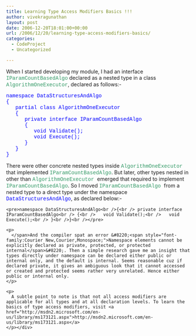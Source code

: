 ```yaml
---
title: Learning Type Access Modifiers Basics !!!
author: vivekragunathan
layout: post
date: 2006-12-20T18:01:00+00:00
url: /2006/12/20/learning-type-access-modifiers-basics/
categories:
  - CodeProject
  - Uncategorized

---
```

<div id="msgcns!753E720D857C98F6!244">
  <p>
    <span style="font-size:100%;">When I started developing my module, I had an interface <span style="color:rgb(51,153,102);font-family:Courier New,Courier,Monospace;">IParamCountBasedAlgo</span> declared as a nested type in a class <span style="color:rgb(51,153,102);font-family:Courier New,Courier,Monospace;">AlgorithmOneExecutor</span>, declared as follows:-</span><span style="font-size:85%;"><br /></span>
  </p>

  <pre><span style="font-size:85%;"><span style="color:rgb(0,0,255);"></span></span><span style="font-size:100%;"><span style="color:rgb(0,0,255);"><span style="font-family:Courier New,Courier,Monospace;">namespace DataStructuresAndAlgo</span><br /><span style="font-family:Courier New,Courier,Monospace;">{</span><br /><span style="font-family:Courier New,Courier,Monospace;">   partial class AlgorithmOneExecutor</span><br /><span style="font-family:Courier New,Courier,Monospace;">   {</span><br /><span style="font-family:Courier New,Courier,Monospace;">      private interface IParamCountBasedAlgo</span><br /><span style="font-family:Courier New,Courier,Monospace;">      {</span><br /><span style="font-family:Courier New,Courier,Monospace;">         void Validate();</span><br /><span style="font-family:Courier New,Courier,Monospace;">         void Execute();</span><br /><span style="font-family:Courier New,Courier,Monospace;">      }</span><br /><span style="font-family:Courier New,Courier,Monospace;">   }</span><br /><span style="font-family:Courier New,Courier,Monospace;">}</span></span></span><span style="font-size:85%;"><span style="color:rgb(0,0,255);"></span></span></pre>

  <p>
    <span style="font-size:100%;">There were other concrete nested types inside <span style="color:rgb(51,153,102);font-family:Courier New;">AlgorithmOneExecutor </span>that implemented <span style="color:rgb(51,153,102);font-family:Courier New;">IParamCountBasedAlgo</span>. But later, other types nested in other than <span style="color:rgb(51,153,102);font-family:Courier New;">AlgorithmOneExecutor </span>emerged that required to implement <span style="color:rgb(51,153,102);font-family:Courier New;">IParamCountBasedAlgo</span>. So I moved <span style="color:rgb(51,153,102);font-family:Courier New;">IParamCountBasedAlgo </span>from a nested type to a direct type under the namespace <span style="color:rgb(0,0,255);font-family:Courier New,Courier,Monospace;">DataStructuresAndAlgo</span>, as declared below:-</span>
  </p>

  <p>
    <span style="color:rgb(0,0,255);font-family:Courier New,Courier,Monospace;"></p>

    <pre>namespace DataStructuresAndAlgo<br />{<br /> private interface IParamCountBasedAlgo<br /> {<br />   void Validate();<br />   void Execute();<br /> }<br />}<br /></pre>

    <p>
      </span>And the compiler spat an error &#8220;<span style="font-family:Courier New,Courier,Monospace;">Namespace elements cannot be explicitly declared as private, protected, or protected internal</span>&#8220;. Then a simple research gave me an insight that types directly under namespace can be declared either public or internal only, and the default is internal. Seems reasonable cuz if declared private, it gives an ambiguous look that it cannot accessed or created and protected seems rather very unrelated. Hence either public or internal only.
    </p>

    <p>
      A subtle point to note is that not all access modifiers are applicable for all types and at all declaration levels. To learn the basics of type access modifiers, visit <a href="http://msdn2.microsoft.com/en-us/library/ms173121.aspx">http://msdn2.microsoft.com/en-us/library/ms173121.aspx</a>
    </p></div>
